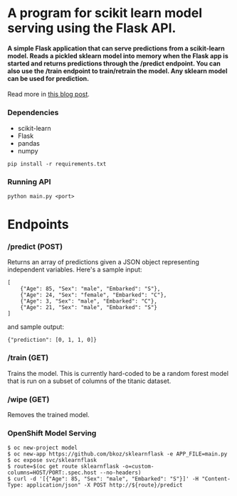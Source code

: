 # A program for scikit learn model serving using the Flask API.

#### A simple Flask application that can serve predictions from a scikit-learn model. Reads a pickled sklearn model into memory when the Flask app is started and returns predictions through the /predict endpoint. You can also use the /train endpoint to train/retrain the model. Any sklearn model can be used for prediction.

Read more in [this blog post](https://medium.com/@amirziai/a-flask-api-for-serving-scikit-learn-models-c8bcdaa41daa).

### Dependencies
- scikit-learn
- Flask
- pandas
- numpy

```
pip install -r requirements.txt
```

### Running API
```
python main.py <port>
```

# Endpoints
### /predict (POST)
Returns an array of predictions given a JSON object representing independent variables. Here's a sample input:
```
[
    {"Age": 85, "Sex": "male", "Embarked": "S"},
    {"Age": 24, "Sex": "female", "Embarked": "C"},
    {"Age": 3, "Sex": "male", "Embarked": "C"},
    {"Age": 21, "Sex": "male", "Embarked": "S"}
]
```

and sample output:
```
{"prediction": [0, 1, 1, 0]}
```

### /train (GET)
Trains the model. This is currently hard-coded to be a random forest model that is run on a subset of columns of the titanic dataset.

### /wipe (GET)
Removes the trained model.

### OpenShift Model Serving

```
$ oc new-project model
$ oc new-app https://github.com/bkoz/sklearnflask -e APP_FILE=main.py
$ oc expose svc/sklearnflask
$ route=$(oc get route sklearnflask -o=custom-columns=HOST/PORT:.spec.host --no-headers)
$ curl -d '[{"Age": 85, "Sex": "male", "Embarked": "S"}]' -H "Content-Type: application/json" -X POST http://${route}/predict
```

